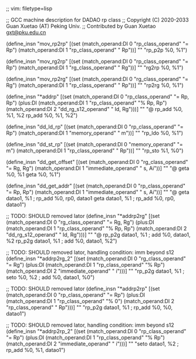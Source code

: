 ;; vim: filetype=lisp

;; GCC machine description for DADAO rp class
;; Copyright (C) 2020-2033 Guan Xuetao (AT) Peking Univ.
;; Contributed by Guan Xuetao <gxt@pku.edu.cn>

(define_insn "mov_rp2rp"
  [(set (match_operand:DI 0 "rp_class_operand" "= Rp")
        (match_operand:DI 1 "rp_class_operand" "  Rp"))]
	""
	"rp_p2p	%0, %1")

(define_insn "mov_rg2rp"
  [(set (match_operand:DI 0 "rp_class_operand" "= Rp")
        (match_operand:DI 1 "rg_class_operand" "  Rg"))]
	""
	"rg2rp	%0, %1")

(define_insn "mov_rp2rg"
  [(set (match_operand:DI 0 "rg_class_operand" "= Rg")
        (match_operand:DI 1 "rp_class_operand" "  Rp"))]
	""
	"rp2rg	%0, %1")

(define_insn "*addrp"
  [(set      (match_operand:DI 0 "rp_class_operand"  "= Rp, Rp")
    (plus:DI (match_operand:DI 1 "rp_class_operand"  "% Rp, Rp")
             (match_operand:DI 2 "dd_rg_s12_operand" "  Id, Rg")))]
	""
	"@
	rp_add	%0, %1, %2
	rp_add	%0, %1, %2")

(define_insn "dd_ld_rp"
  [(set (match_operand:DI 0 "rp_class_operand" "= Rp")
        (match_operand:DI 1 "memory_operand"   "   m"))]
	""
	"rp_ldo	%0, %1")

(define_insn "dd_st_rp"
  [(set (match_operand:DI 0 "memory_operand"   "=  m")
        (match_operand:DI 1 "rp_class_operand" "  Rp"))]
	""
	"rp_sto	%1, %0")

(define_insn "dd_get_offset"
  [(set (match_operand:DI 0 "rg_class_operand"  "= Rg, Rg")
        (match_operand:DI 1 "immediate_operand" "   s, Ai"))]
	""
	"@
	geta	%0, %1
	geta	%0, %1")

(define_insn "dd_get_addr"
  [(set (match_operand:DI 0 "rp_class_operand"  "= Rp, Rp")
        (match_operand:DI 1 "immediate_operand" "   s, Ai"))]
	""
	"@
	geta	datao1, %1	\;	rp_add	%0, rp0, datao1
	geta	datao1, %1	\;	rp_add	%0, rp0, datao1")

;; TODO: SHOULD removed lator
(define_insn "*addrp2rg"
  [(set      (match_operand:DI 0 "rg_class_operand"  "= Rg, Rg")
    (plus:DI (match_operand:DI 1 "rp_class_operand"  "% Rp, Rp")
             (match_operand:DI 2 "dd_rg_s12_operand" "  Id, Rg")))]
	""
	"@
	rp_p2g	datao1, %1	\;	add	%0, datao1, %2
	rp_p2g	datao1, %1	\;	add	%0, datao1, %2")

;; TODO: SHOULD removed lator, handling condition: imm beyond s12
(define_insn "*addrp2rg_2"
  [(set      (match_operand:DI 0 "rg_class_operand"  "= Rg")
    (plus:DI (match_operand:DI 1 "rp_class_operand"  "% Rp")
             (match_operand:DI 2 "immediate_operand" "   i")))]
	""
	"rp_p2g	datao1, %1	\;	seto	%0, %2	\;	add	%0, datao1, %0")

;; TODO: SHOULD removed lator
(define_insn "*addrp2rp"
  [(set      (match_operand:DI 0 "rp_class_operand" "= Rp")
    (plus:DI (match_operand:DI 1 "rp_class_operand" "%  0")
             (match_operand:DI 2 "rp_class_operand" "  Rp")))]
	""
	"rp_p2g	datao1, %1	\;	rp_add	%0, %0, datao1")

;; TODO: SHOULD removed lator, handling condition: imm beyond s12
(define_insn "*addrp2rp_2"
  [(set      (match_operand:DI 0 "rp_class_operand"  "= Rp")
    (plus:DI (match_operand:DI 1 "rp_class_operand"  "% Rp")
             (match_operand:DI 2 "immediate_operand" "   i")))]
	""
	"seto	datao1, %2	\;	rp_add	%0, %1, datao1")
